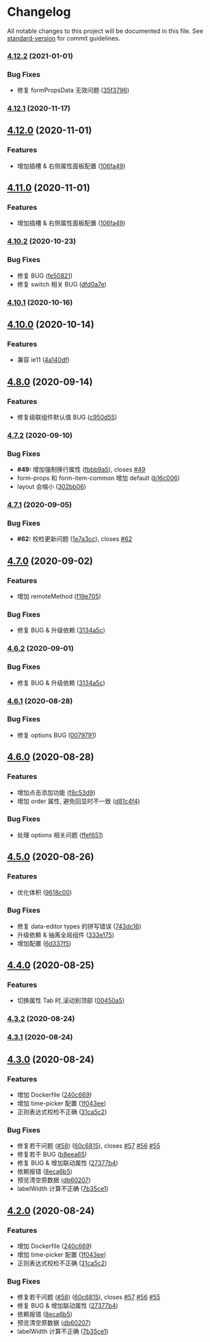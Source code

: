# Changelog

All notable changes to this project will be documented in this file. See [standard-version](https://github.com/conventional-changelog/standard-version) for commit guidelines.

### [4.12.2](https://github.com/dream2023/f-render/compare/v4.12.1...v4.12.2) (2021-01-01)


### Bug Fixes

* 修复 formPropsData 无效问题 ([35f3796](https://github.com/dream2023/f-render/commit/35f37969c57c13ee0d523c4fe40a5121eadd9446))

### [4.12.1](https://github.com/dream2023/f-render/compare/v4.12.0...v4.12.1) (2020-11-17)

## [4.12.0](https://github.com/dream2023/f-render/compare/v4.10.2...v4.12.0) (2020-11-01)


### Features

* 增加插槽 & 右侧属性面板配置 ([106fa49](https://github.com/dream2023/f-render/commit/106fa49f965366bd53dc90f3d8541ca0089c0b98))

## [4.11.0](https://github.com/dream2023/f-render/compare/v4.10.2...v4.11.0) (2020-11-01)


### Features

* 增加插槽 & 右侧属性面板配置 ([106fa49](https://github.com/dream2023/f-render/commit/106fa49f965366bd53dc90f3d8541ca0089c0b98))

### [4.10.2](https://github.com/dream2023/f-render/compare/v4.10.1...v4.10.2) (2020-10-23)


### Bug Fixes

* 修复 BUG ([fe50821](https://github.com/dream2023/f-render/commit/fe50821918dfd1106ee23feccae3f88a102d771b))
* 修复 switch 相关 BUG ([dfd0a7e](https://github.com/dream2023/f-render/commit/dfd0a7ecc349322983e8a5507641d547829d1618))

### [4.10.1](https://github.com/dream2023/f-render/compare/v4.9.0...v4.10.1) (2020-10-16)

## [4.10.0](https://github.com/dream2023/f-render/compare/v4.8.0...v4.10.0) (2020-10-14)

### Features

- 兼容 ie11 ([4a140df](https://github.com/dream2023/f-render/commit/4a140dfe7a9a6460170c8905b308b2a613b1ade6))

## [4.8.0](https://github.com/dream2023/f-render/compare/v4.7.2...v4.8.0) (2020-09-14)

### Features

- 修复级联组件默认值 BUG ([c950d55](https://github.com/dream2023/f-render/commit/c950d55cca9b6fb12e2568b71c1bcece51711652))

### [4.7.2](https://github.com/dream2023/f-render/compare/v4.7.1...v4.7.2) (2020-09-10)

### Bug Fixes

- **#49:** 增加强制换行属性 ([fbbb9a5](https://github.com/dream2023/f-render/commit/fbbb9a5423ebd6d067e42f4e4de66e949e468065)), closes [#49](https://github.com/dream2023/f-render/issues/49)
- form-props 和 form-item-common 增加 default ([b16c006](https://github.com/dream2023/f-render/commit/b16c006b45c176cce4fbe060a1159d5968c40118))
- layout 会缩小 ([302bb06](https://github.com/dream2023/f-render/commit/302bb06549b8df2f2e12add2a45b43610e4fced3))

### [4.7.1](https://github.com/dream2023/f-render/compare/v4.7.0...v4.7.1) (2020-09-05)

### Bug Fixes

- **#62:** 校检更新问题 ([1e7a3cc](https://github.com/dream2023/f-render/commit/1e7a3cc474d288244935f2ab76bfdfbdff7b1a35)), closes [#62](https://github.com/dream2023/f-render/issues/62)

## [4.7.0](https://github.com/dream2023/f-render/compare/v4.6.1...v4.7.0) (2020-09-02)

### Features

- 增加 remoteMethod ([f19e705](https://github.com/dream2023/f-render/commit/f19e70583badf51f98a0871063c8c785257069f2))

### Bug Fixes

- 修复 BUG & 升级依赖 ([3134a5c](https://github.com/dream2023/f-render/commit/3134a5cc0608abe4b838dc94067564b79701e872))

### [4.6.2](https://github.com/dream2023/f-render/compare/v4.6.1...v4.6.2) (2020-09-01)

### Bug Fixes

- 修复 BUG & 升级依赖 ([3134a5c](https://github.com/dream2023/f-render/commit/3134a5cc0608abe4b838dc94067564b79701e872))

### [4.6.1](https://github.com/dream2023/f-render/compare/v4.6.0...v4.6.1) (2020-08-28)

### Bug Fixes

- 修复 options BUG ([0079791](https://github.com/dream2023/f-render/commit/00797910c57c669d6e2163d7317894e01fb28850))

## [4.6.0](https://github.com/dream2023/f-render/compare/v4.5.0...v4.6.0) (2020-08-28)

### Features

- 增加点击添加功能 ([f8c53d9](https://github.com/dream2023/f-render/commit/f8c53d9396e22dea7611cf3d13398bcbc4fac897))
- 增加 order 属性, 避免回显时不一致 ([d81c4f4](https://github.com/dream2023/f-render/commit/d81c4f43050112bfd47f458b8fb160993a94b4b2))

### Bug Fixes

- 处理 options 相关问题 ([ffef651](https://github.com/dream2023/f-render/commit/ffef651e571037b501ce801be9c47598037e1801))

## [4.5.0](https://github.com/dream2023/f-render/compare/v4.4.0...v4.5.0) (2020-08-26)

### Features

- 优化体积 ([9618c00](https://github.com/dream2023/f-render/commit/9618c0017eb5bfe7a0526d07a0ae7b5c4660960e))

### Bug Fixes

- 修复 data-editor types 的拼写错误 ([743dc16](https://github.com/dream2023/f-render/commit/743dc16c45786104d7e5ac52c0771ae75e320bc3))
- 升级依赖 & 抽离全局组件 ([333e175](https://github.com/dream2023/f-render/commit/333e175908ddf1c5339aca15dabc615d224cf247))
- 增加配置 ([6d337f5](https://github.com/dream2023/f-render/commit/6d337f5494dc8281a59678aec01248e2785081e1))

## [4.4.0](https://github.com/dream2023/f-render/compare/v4.3.2...v4.4.0) (2020-08-25)

### Features

- 切换属性 Tab 时,滚动到顶部 ([00450a5](https://github.com/dream2023/f-render/commit/00450a59302134e0d3fa258434d501c1153ee8e3))

### [4.3.2](https://github.com/dream2023/f-render/compare/v4.3.1...v4.3.2) (2020-08-24)

### [4.3.1](https://github.com/dream2023/f-render/compare/v4.3.0...v4.3.1) (2020-08-24)

## [4.3.0](https://github.com/dream2023/f-render/compare/v3.1.0...v4.3.0) (2020-08-24)

### Features

- 增加 Dockerfile ([240c669](https://github.com/dream2023/f-render/commit/240c66998418bd0068e8c78e1b0b945245a4e37c))
- 增加 time-picker 配置 ([1f043ee](https://github.com/dream2023/f-render/commit/1f043eec6d86709cedcbed33132abd4e08239051))
- 正则表达式校检不正确 ([31ca5c2](https://github.com/dream2023/f-render/commit/31ca5c282d57692a5c89b90cef0a46d4666b9d2d))

### Bug Fixes

- 修复若干问题 ([#58](https://github.com/dream2023/f-render/issues/58)) ([60c6815](https://github.com/dream2023/f-render/commit/60c681569d842ff0027e0db75df9688441b2d7aa)), closes [#57](https://github.com/dream2023/f-render/issues/57) [#56](https://github.com/dream2023/f-render/issues/56) [#55](https://github.com/dream2023/f-render/issues/55)
- 修复若干 BUG ([b8eea65](https://github.com/dream2023/f-render/commit/b8eea650a0f4b6a6335b392fe2d314d61f814e2b))
- 修复 BUG & 增加联动属性 ([27377b4](https://github.com/dream2023/f-render/commit/27377b47a483c4c4d83fe12ea15fcf153d09858e))
- 依赖报错 ([8eca6b5](https://github.com/dream2023/f-render/commit/8eca6b50fad64d99ed61e312ba72ce3268e9382d))
- 预览清空原数据 ([db60207](https://github.com/dream2023/f-render/commit/db602073f5fc93c67b6d31b13a39aa48888c76e9))
- labelWidth 计算不正确 ([7b35ce1](https://github.com/dream2023/f-render/commit/7b35ce1e67a2b908d2d3a4b4d3dc3a436e69a97e))

## [4.2.0](https://github.com/dream2023/f-render/compare/v3.1.0...v4.2.0) (2020-08-24)

### Features

- 增加 Dockerfile ([240c669](https://github.com/dream2023/f-render/commit/240c66998418bd0068e8c78e1b0b945245a4e37c))
- 增加 time-picker 配置 ([1f043ee](https://github.com/dream2023/f-render/commit/1f043eec6d86709cedcbed33132abd4e08239051))
- 正则表达式校检不正确 ([31ca5c2](https://github.com/dream2023/f-render/commit/31ca5c282d57692a5c89b90cef0a46d4666b9d2d))

### Bug Fixes

- 修复若干问题 ([#58](https://github.com/dream2023/f-render/issues/58)) ([60c6815](https://github.com/dream2023/f-render/commit/60c681569d842ff0027e0db75df9688441b2d7aa)), closes [#57](https://github.com/dream2023/f-render/issues/57) [#56](https://github.com/dream2023/f-render/issues/56) [#55](https://github.com/dream2023/f-render/issues/55)
- 修复 BUG & 增加联动属性 ([27377b4](https://github.com/dream2023/f-render/commit/27377b47a483c4c4d83fe12ea15fcf153d09858e))
- 依赖报错 ([8eca6b5](https://github.com/dream2023/f-render/commit/8eca6b50fad64d99ed61e312ba72ce3268e9382d))
- 预览清空原数据 ([db60207](https://github.com/dream2023/f-render/commit/db602073f5fc93c67b6d31b13a39aa48888c76e9))
- labelWidth 计算不正确 ([7b35ce1](https://github.com/dream2023/f-render/commit/7b35ce1e67a2b908d2d3a4b4d3dc3a436e69a97e))
